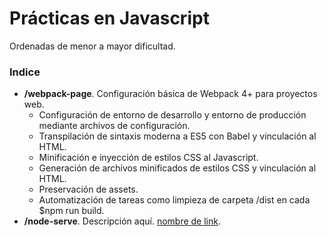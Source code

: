 # Prácticas en Javascript

Ordenadas de menor a mayor dificultad.

### Indice
- **/webpack-page**. Configuración básica de Webpack 4+ para proyectos web.
  - Configuración de entorno de desarrollo y entorno de producción mediante archivos de configuración.
  - Transpilación de sintaxis moderna a ES5 con Babel y vinculación al HTML.
  - Minificación e inyección de estilos CSS al Javascript.
  - Generación de archivos minificados de estilos CSS  y vinculación al HTML.
  - Preservación de assets.
  - Automatización de tareas como limpieza de carpeta /dist en cada $npm run build.
- **/node-serve**. Descripción aquí. [nombre de link](https://...).